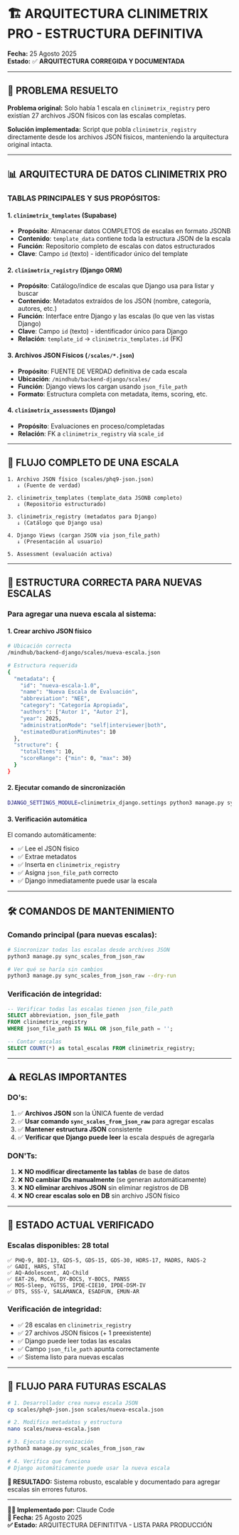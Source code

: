 # 🏗️ ARQUITECTURA CLINIMETRIX PRO - ESTRUCTURA DEFINITIVA

**Fecha:** 25 Agosto 2025  
**Estado:** ✅ **ARQUITECTURA CORREGIDA Y DOCUMENTADA**

---

## 🎯 **PROBLEMA RESUELTO**

**Problema original:** Solo había 1 escala en `clinimetrix_registry` pero existían 27 archivos JSON físicos con las escalas completas.

**Solución implementada:** Script que pobla `clinimetrix_registry` directamente desde los archivos JSON físicos, manteniendo la arquitectura original intacta.

---

## 📊 **ARQUITECTURA DE DATOS CLINIMETRIX PRO**

### **TABLAS PRINCIPALES Y SUS PROPÓSITOS:**

#### **1. `clinimetrix_templates` (Supabase)**
- **Propósito**: Almacenar datos COMPLETOS de escalas en formato JSONB
- **Contenido**: `template_data` contiene toda la estructura JSON de la escala
- **Función**: Repositorio completo de escalas con datos estructurados
- **Clave**: Campo `id` (texto) - identificador único del template

#### **2. `clinimetrix_registry` (Django ORM)**
- **Propósito**: Catálogo/índice de escalas que Django usa para listar y buscar
- **Contenido**: Metadatos extraídos de los JSON (nombre, categoría, autores, etc.)
- **Función**: Interface entre Django y las escalas (lo que ven las vistas Django)
- **Clave**: Campo `id` (texto) - identificador único para Django
- **Relación**: `template_id` → `clinimetrix_templates.id` (FK)

#### **3. Archivos JSON Físicos (`/scales/*.json`)**
- **Propósito**: FUENTE DE VERDAD definitiva de cada escala
- **Ubicación**: `/mindhub/backend-django/scales/`
- **Función**: Django views los cargan usando `json_file_path`
- **Formato**: Estructura completa con metadata, items, scoring, etc.

#### **4. `clinimetrix_assessments` (Django)**
- **Propósito**: Evaluaciones en proceso/completadas
- **Relación**: FK a `clinimetrix_registry` via `scale_id`

---

## 🔄 **FLUJO COMPLETO DE UNA ESCALA**

```
1. Archivo JSON físico (scales/phq9-json.json)
   ↓ (Fuente de verdad)
   
2. clinimetrix_templates (template_data JSONB completo)
   ↓ (Repositorio estructurado)
   
3. clinimetrix_registry (metadatos para Django)
   ↓ (Catálogo que Django usa)
   
4. Django Views (cargan JSON via json_file_path)
   ↓ (Presentación al usuario)
   
5. Assessment (evaluación activa)
```

---

## 📁 **ESTRUCTURA CORRECTA PARA NUEVAS ESCALAS**

### **Para agregar una nueva escala al sistema:**

#### **1. Crear archivo JSON físico**
```bash
# Ubicación correcta
/mindhub/backend-django/scales/nueva-escala.json

# Estructura requerida
{
  "metadata": {
    "id": "nueva-escala-1.0",
    "name": "Nueva Escala de Evaluación",
    "abbreviation": "NEE",
    "category": "Categoría Apropiada",
    "authors": ["Autor 1", "Autor 2"],
    "year": 2025,
    "administrationMode": "self|interviewer|both",
    "estimatedDurationMinutes": 10
  },
  "structure": {
    "totalItems": 10,
    "scoreRange": {"min": 0, "max": 30}
  }
}
```

#### **2. Ejecutar comando de sincronización**
```bash
DJANGO_SETTINGS_MODULE=clinimetrix_django.settings python3 manage.py sync_scales_from_json_raw
```

#### **3. Verificación automática**
El comando automáticamente:
- ✅ Lee el JSON físico
- ✅ Extrae metadatos
- ✅ Inserta en `clinimetrix_registry`
- ✅ Asigna `json_file_path` correcto
- ✅ Django inmediatamente puede usar la escala

---

## 🛠️ **COMANDOS DE MANTENIMIENTO**

### **Comando principal (para nuevas escalas):**
```bash
# Sincronizar todas las escalas desde archivos JSON
python3 manage.py sync_scales_from_json_raw

# Ver qué se haría sin cambios
python3 manage.py sync_scales_from_json_raw --dry-run
```

### **Verificación de integridad:**
```sql
-- Verificar todas las escalas tienen json_file_path
SELECT abbreviation, json_file_path 
FROM clinimetrix_registry 
WHERE json_file_path IS NULL OR json_file_path = '';

-- Contar escalas
SELECT COUNT(*) as total_escalas FROM clinimetrix_registry;
```

---

## ⚠️ **REGLAS IMPORTANTES**

### **DO's:**
1. ✅ **Archivos JSON** son la ÚNICA fuente de verdad
2. ✅ **Usar comando `sync_scales_from_json_raw`** para agregar escalas
3. ✅ **Mantener estructura JSON** consistente
4. ✅ **Verificar que Django puede leer** la escala después de agregarla

### **DON'Ts:**
1. ❌ **NO modificar directamente las tablas** de base de datos
2. ❌ **NO cambiar IDs manualmente** (se generan automáticamente)
3. ❌ **NO eliminar archivos JSON** sin eliminar registros de DB
4. ❌ **NO crear escalas solo en DB** sin archivo JSON físico

---

## 🎯 **ESTADO ACTUAL VERIFICADO**

### **Escalas disponibles:** 28 total
```
✅ PHQ-9, BDI-13, GDS-5, GDS-15, GDS-30, HDRS-17, MADRS, RADS-2
✅ GADI, HARS, STAI
✅ AQ-Adolescent, AQ-Child
✅ EAT-26, MoCA, DY-BOCS, Y-BOCS, PANSS
✅ MOS-Sleep, YGTSS, IPDE-CIE10, IPDE-DSM-IV
✅ DTS, SSS-V, SALAMANCA, ESADFUN, EMUN-AR
```

### **Verificación de integridad:**
- ✅ 28 escalas en `clinimetrix_registry`
- ✅ 27 archivos JSON físicos (+ 1 preexistente)
- ✅ Django puede leer todas las escalas
- ✅ Campo `json_file_path` apunta correctamente
- ✅ Sistema listo para nuevas escalas

---

## 🚀 **FLUJO PARA FUTURAS ESCALAS**

```bash
# 1. Desarrollador crea nueva escala JSON
cp scales/phq9-json.json scales/nueva-escala.json

# 2. Modifica metadatos y estructura
nano scales/nueva-escala.json

# 3. Ejecuta sincronización
python3 manage.py sync_scales_from_json_raw

# 4. Verifica que funciona
# Django automáticamente puede usar la nueva escala
```

**🎉 RESULTADO:** Sistema robusto, escalable y documentado para agregar escalas sin errores futuros.

---

**👨‍💻 Implementado por:** Claude Code  
**📅 Fecha:** 25 Agosto 2025  
**✅ Estado:** ARQUITECTURA DEFINITITVA - LISTA PARA PRODUCCIÓN